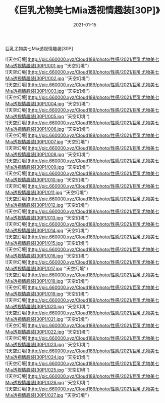 ﻿---
layout: post
title:  《巨乳尤物美七Mia透视情趣装[30P]》
date:   2021-01-15
img: http://pic.660000.xyz/Cloud189/photo/性感/2021/巨乳尤物美七Mia透视情趣装[30P]/000.jpg
categories: [美女, 性感, 泳衣]
---

巨乳尤物美七Mia透视情趣装[30P]



![天空幻境](http://pic.660000.xyz/Cloud189/photo/性感/2021/巨乳尤物美七Mia透视情趣装[30P]/001.jpg ''天空幻境'') <br>
![天空幻境](http://pic.660000.xyz/Cloud189/photo/性感/2021/巨乳尤物美七Mia透视情趣装[30P]/002.jpg ''天空幻境'') <br>
![天空幻境](http://pic.660000.xyz/Cloud189/photo/性感/2021/巨乳尤物美七Mia透视情趣装[30P]/003.jpg ''天空幻境'') <br>
![天空幻境](http://pic.660000.xyz/Cloud189/photo/性感/2021/巨乳尤物美七Mia透视情趣装[30P]/004.jpg ''天空幻境'') <br>
![天空幻境](http://pic.660000.xyz/Cloud189/photo/性感/2021/巨乳尤物美七Mia透视情趣装[30P]/005.jpg ''天空幻境'') <br>
![天空幻境](http://pic.660000.xyz/Cloud189/photo/性感/2021/巨乳尤物美七Mia透视情趣装[30P]/006.jpg ''天空幻境'') <br>
![天空幻境](http://pic.660000.xyz/Cloud189/photo/性感/2021/巨乳尤物美七Mia透视情趣装[30P]/007.jpg ''天空幻境'') <br>
![天空幻境](http://pic.660000.xyz/Cloud189/photo/性感/2021/巨乳尤物美七Mia透视情趣装[30P]/008.jpg ''天空幻境'') <br>
![天空幻境](http://pic.660000.xyz/Cloud189/photo/性感/2021/巨乳尤物美七Mia透视情趣装[30P]/009.jpg ''天空幻境'') <br>
![天空幻境](http://pic.660000.xyz/Cloud189/photo/性感/2021/巨乳尤物美七Mia透视情趣装[30P]/010.jpg ''天空幻境'') <br>
![天空幻境](http://pic.660000.xyz/Cloud189/photo/性感/2021/巨乳尤物美七Mia透视情趣装[30P]/011.jpg ''天空幻境'') <br>
![天空幻境](http://pic.660000.xyz/Cloud189/photo/性感/2021/巨乳尤物美七Mia透视情趣装[30P]/012.jpg ''天空幻境'') <br>
![天空幻境](http://pic.660000.xyz/Cloud189/photo/性感/2021/巨乳尤物美七Mia透视情趣装[30P]/013.jpg ''天空幻境'') <br>
![天空幻境](http://pic.660000.xyz/Cloud189/photo/性感/2021/巨乳尤物美七Mia透视情趣装[30P]/014.jpg ''天空幻境'') <br>
![天空幻境](http://pic.660000.xyz/Cloud189/photo/性感/2021/巨乳尤物美七Mia透视情趣装[30P]/015.jpg ''天空幻境'') <br>
![天空幻境](http://pic.660000.xyz/Cloud189/photo/性感/2021/巨乳尤物美七Mia透视情趣装[30P]/016.jpg ''天空幻境'') <br>
![天空幻境](http://pic.660000.xyz/Cloud189/photo/性感/2021/巨乳尤物美七Mia透视情趣装[30P]/017.jpg ''天空幻境'') <br>
![天空幻境](http://pic.660000.xyz/Cloud189/photo/性感/2021/巨乳尤物美七Mia透视情趣装[30P]/018.jpg ''天空幻境'') <br>
![天空幻境](http://pic.660000.xyz/Cloud189/photo/性感/2021/巨乳尤物美七Mia透视情趣装[30P]/019.jpg ''天空幻境'') <br>
![天空幻境](http://pic.660000.xyz/Cloud189/photo/性感/2021/巨乳尤物美七Mia透视情趣装[30P]/020.jpg ''天空幻境'') <br>
![天空幻境](http://pic.660000.xyz/Cloud189/photo/性感/2021/巨乳尤物美七Mia透视情趣装[30P]/021.jpg ''天空幻境'') <br>
![天空幻境](http://pic.660000.xyz/Cloud189/photo/性感/2021/巨乳尤物美七Mia透视情趣装[30P]/022.jpg ''天空幻境'') <br>
![天空幻境](http://pic.660000.xyz/Cloud189/photo/性感/2021/巨乳尤物美七Mia透视情趣装[30P]/023.jpg ''天空幻境'') <br>
![天空幻境](http://pic.660000.xyz/Cloud189/photo/性感/2021/巨乳尤物美七Mia透视情趣装[30P]/024.jpg ''天空幻境'') <br>
![天空幻境](http://pic.660000.xyz/Cloud189/photo/性感/2021/巨乳尤物美七Mia透视情趣装[30P]/025.jpg ''天空幻境'') <br>
![天空幻境](http://pic.660000.xyz/Cloud189/photo/性感/2021/巨乳尤物美七Mia透视情趣装[30P]/026.jpg ''天空幻境'') <br>
![天空幻境](http://pic.660000.xyz/Cloud189/photo/性感/2021/巨乳尤物美七Mia透视情趣装[30P]/027.jpg ''天空幻境'') <br>